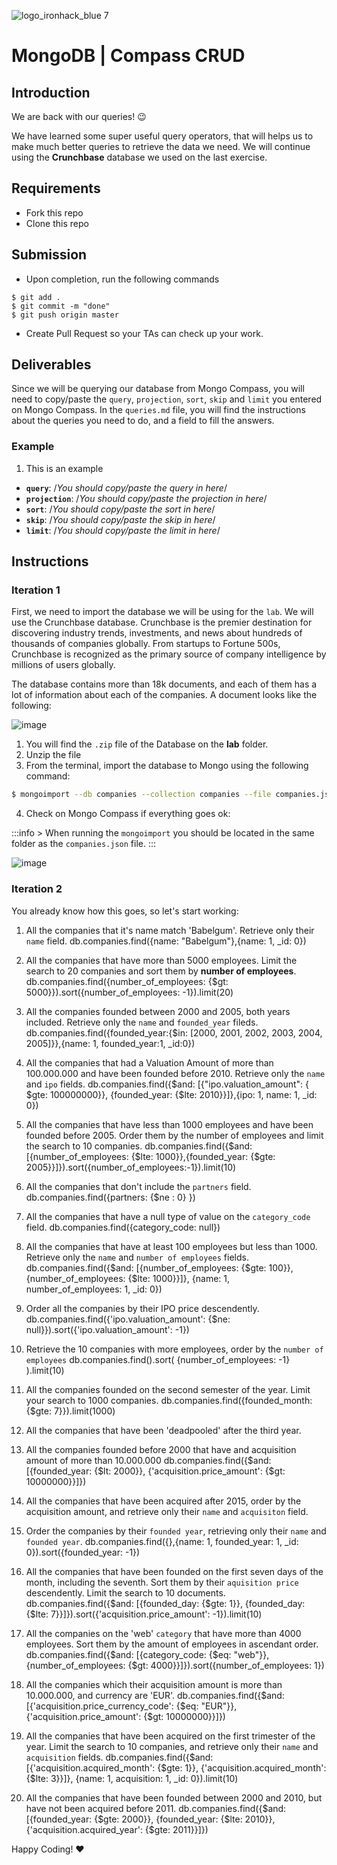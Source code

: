 ![logo_ironhack_blue 7](https://user-images.githubusercontent.com/23629340/40541063-a07a0a8a-601a-11e8-91b5-2f13e4e6b441.png)

# MongoDB | Compass CRUD

## Introduction

We are back with our queries! :wink:

We have learned some super useful query operators, that will helps us to make much better queries to retrieve the data we need. We will continue using the **Crunchbase** database we used on the last exercise.


## Requirements

- Fork this repo
- Clone this repo


## Submission

- Upon completion, run the following commands
```
$ git add .
$ git commit -m "done"
$ git push origin master
```
- Create Pull Request so your TAs can check up your work.


## Deliverables

Since we will be querying our database from Mongo Compass, you will need to copy/paste the `query`, `projection`, `sort`, `skip` and `limit` you entered on Mongo Compass. In the `queries.md` file, you will find the instructions about the queries you need to do, and a field to fill the answers.

### Example

1. This is an example
 - **`query`**: /*You should copy/paste the query in here*/
 - **`projection`**: /*You should copy/paste the projection in here*/
 - **`sort`**: /*You should copy/paste the sort in here*/
 - **`skip`**: /*You should copy/paste the skip in here*/
 - **`limit`**: /*You should copy/paste the limit in here*/

## Instructions

### Iteration 1

First, we need to import the database we will be using for the `lab`. We will use the Crunchbase database. Crunchbase is the premier destination for discovering industry trends, investments, and news about hundreds of thousands of companies globally. From startups to Fortune 500s, Crunchbase is recognized as the primary source of company intelligence by millions of users globally.

The database contains more than 18k documents, and each of them has a lot of information about each of the companies. A document looks like the following:

![image](https://user-images.githubusercontent.com/23629340/36494916-d6db1770-1733-11e8-903e-5119b3c1b688.png)

1. You will find the `.zip` file of the Database on the **lab** folder.
2. Unzip the file
3. From the terminal, import the database to Mongo using the following command:
```bash
$ mongoimport --db companies --collection companies --file companies.json
```
4. Check on Mongo Compass if everything goes ok:

:::info >
When running the `mongoimport` you should be located in the same folder as the `companies.json` file.
:::

![image](https://user-images.githubusercontent.com/23629340/36534191-1f1bc5ec-17c6-11e8-9463-4945679b98c0.png)


### Iteration 2

You already know how this goes, so let's start working:

1. All the companies that it's name match 'Babelgum'. Retrieve only their `name` field.
db.companies.find({name: "Babelgum"},{name: 1, _id: 0})

2. All the companies that have more than 5000 employees. Limit the search to 20 companies and sort them by **number of employees**.
db.companies.find({number_of_employees: {$gt: 5000}}).sort({number_of_employees: -1}).limit(20)

3. All the companies founded between 2000 and 2005, both years included. Retrieve only the `name` and `founded_year` fileds.
db.companies.find({founded_year:{$in: [2000, 2001, 2002, 2003, 2004, 2005]}},{name: 1, founded_year:1, _id:0})


4. All the companies that had a Valuation Amount of more than 100.000.000 and have been founded before 2010. Retrieve only the `name` and `ipo` fields.
db.companies.find({$and: [{"ipo.valuation_amount": { $gte: 100000000}}, {founded_year: {$lte: 2010}}]},{ipo: 1, name: 1, _id: 0})


5. All the companies that have less than 1000 employees and have been founded before 2005. Order them by the number of employees and limit the search to 10 companies.
db.companies.find({$and: [{number_of_employees: {$lte: 1000}},{founded_year: {$gte: 2005}}]}).sort({number_of_employees:-1}).limit(10)


6. All the companies that don't include the `partners` field.
db.companies.find({partners: {$ne : 0} })



7. All the companies that have a null type of value on the `category_code` field.
db.companies.find({category_code: null})


8. All the companies that have at least 100 employees but less than 1000. Retrieve only the `name` and `number of employees` fields.
db.companies.find({$and: [{number_of_employees: {$gte: 100}}, {number_of_employees: {$lte: 1000}}]}, {name: 1, number_of_employees: 1, _id: 0})


9. Order all the companies by their IPO price descendently.
db.companies.find({'ipo.valuation_amount': {$ne: null}}).sort({'ipo.valuation_amount': -1})


10. Retrieve the 10 companies with more employees, order by the `number of employees`
db.companies.find().sort( {number_of_employees: -1} ).limit(10)


11. All the companies founded on the second semester of the year. Limit your search to 1000 companies.
db.companies.find({founded_month: {$gte: 7}}).limit(1000)


12. All the companies that have been 'deadpooled' after the third year.



13. All the companies founded before 2000 that have and acquisition amount of more than 10.000.000
db.companies.find({$and: [{founded_year: {$lt: 2000}}, {'acquisition.price_amount': {$gt: 10000000}}]})


14. All the companies that have been acquired after 2015, order by the acquisition amount, and retrieve only their `name` and `acquisiton` field.



15. Order the companies by their `founded year`, retrieving only their `name` and `founded year`.
db.companies.find({},{name: 1, founded_year: 1, _id: 0}).sort({founded_year: -1})


16. All the companies that have been founded on the first seven days of the month, including the seventh. Sort them by their `aquisition price` descendently. Limit the search to 10 documents.
db.companies.find({$and: [{founded_day: {$gte: 1}}, {founded_day: {$lte: 7}}]}).sort({'acquisition.price_amount': -1}).limit(10)


17. All the companies on the 'web' `category` that have more than 4000 employees. Sort them by the amount of employees in ascendant order.
db.companies.find({$and: [{category_code: {$eq: "web"}}, {number_of_employees: {$gt: 4000}}]}).sort({number_of_employees: 1})


18. All the companies which their acquisition amount is more than 10.000.000, and currency are 'EUR'.
db.companies.find({$and: [{'acquisition.price_currency_code': {$eq: "EUR"}}, {'acquisition.price_amount': {$gt: 10000000}}]})


19. All the companies that have been acquired on the first trimester of the year. Limit the search to 10 companies, and retrieve only their `name` and `acquisition` fields.
db.companies.find({$and: [{'acquisition.acquired_month': {$gte: 1}}, {'acquisition.acquired_month': {$lte: 3}}]}, {name: 1, acquisition: 1, _id: 0}).limit(10)



20. All the companies that have been founded between 2000 and 2010, but have not been acquired before 2011.
db.companies.find({$and: [{founded_year: {$gte: 2000}}, {founded_year: {$lte: 2010}}, {'acquisition.acquired_year': {$gte: 2011}}]})

Happy Coding! :heart:
